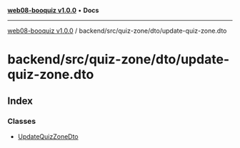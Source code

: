 [**web08-booquiz v1.0.0**](../../../../../README.md) • **Docs**

***

[web08-booquiz v1.0.0](../../../../../modules.md) / backend/src/quiz-zone/dto/update-quiz-zone.dto

# backend/src/quiz-zone/dto/update-quiz-zone.dto

## Index

### Classes

- [UpdateQuizZoneDto](classes/UpdateQuizZoneDto.md)
